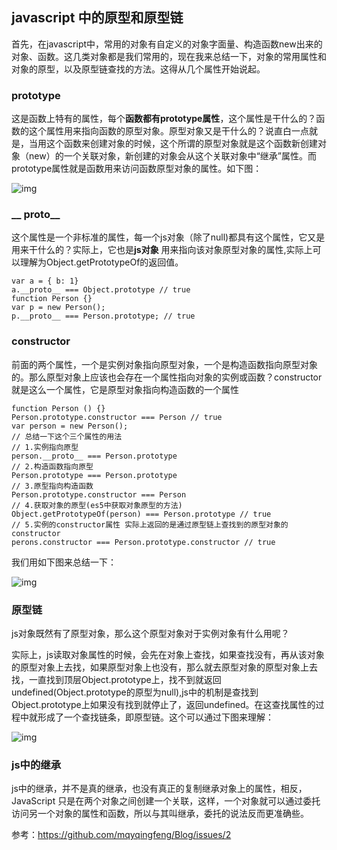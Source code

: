 ## javascript 中的原型和原型链

首先，在javascript中，常用的对象有自定义的对象字面量、构造函数new出来的对象、函数。这几类对象都是我们常用的，现在我来总结一下，对象的常用属性和对象的原型，以及原型链查找的方法。这得从几个属性开始说起。

### prototype 

这是函数上特有的属性，每个**函数都有prototype属性**，这个属性是干什么的？函数的这个属性用来指向函数的原型对象。原型对象又是干什么的？说直白一点就是，当用这个函数来创建对象的时候，这个所谓的原型对象就是这个函数新创建对象（new）的一个关联对象，新创建的对象会从这个关联对象中“继承”属性。而prototype属性就是函数用来访问函数原型对象的属性。如下图：

![img](C:\Users\ADMINI~1\AppData\Local\Temp\企业微信截图_16406799201810.png)

### __ proto__  

这个属性是一个非标准的属性，每一个js对象（除了null)都具有这个属性，它又是用来干什么的？实际上，它也是**js对象** 用来指向该对象原型对象的属性,实际上可以理解为Object.getPrototypeOf的返回值。

```
var a = { b: 1} 
a.__proto__ === Object.prototype // true
function Person {}
var p = new Person();
p.__proto__ === Person.prototype; // true
```

### constructor 

前面的两个属性，一个是实例对象指向原型对象，一个是构造函数指向原型对象的。那么原型对象上应该也会存在一个属性指向对象的实例或函数？constructor就是这么一个属性，它是原型对象指向构造函数的一个属性

```
function Person () {}
Person.prototype.constructor === Person // true
var person = new Person();
// 总结一下这个三个属性的用法
// 1.实例指向原型
person.__proto__ === Person.prototype 
// 2.构造函数指向原型
Person.prototype === Person.prototype
// 3.原型指向构造函数
Person.prototype.constructor === Person
// 4.获取对象的原型(es5中获取对象原型的方法)
Object.getPrototypeOf(person) === Person.prototype // true
// 5.实例的constructor属性 实际上返回的是通过原型链上查找到的原型对象的constructor
perons.constructor === Person.prototype.constructor // true
```

我们用如下图来总结一下：

![img](C:\Users\ADMINI~1\AppData\Local\Temp\企业微信截图_16406810802785.png)

### 原型链 

js对象既然有了原型对象，那么这个原型对象对于实例对象有什么用呢？

实际上，js读取对象属性的时候，会先在对象上查找，如果查找没有，再从该对象的原型对象上去找，如果原型对象上也没有，那么就去原型对象的原型对象上去找，一直找到顶层Object.prototype上，找不到就返回undefined(Object.prototype的原型为null),js中的机制是查找到Object.prototype上如果没有找到就停止了，返回undefined。在这查找属性的过程中就形成了一个查找链条，即原型链。这个可以通过下图来理解：

![img](C:\Users\ADMINI~1\AppData\Local\Temp\企业微信截图_1640681740992.png)

### js中的继承

js中的继承，并不是真的继承，也没有真正的复制继承对象上的属性，相反，JavaScript 只是在两个对象之间创建一个关联，这样，一个对象就可以通过委托访问另一个对象的属性和函数，所以与其叫继承，委托的说法反而更准确些。







参考：https://github.com/mqyqingfeng/Blog/issues/2